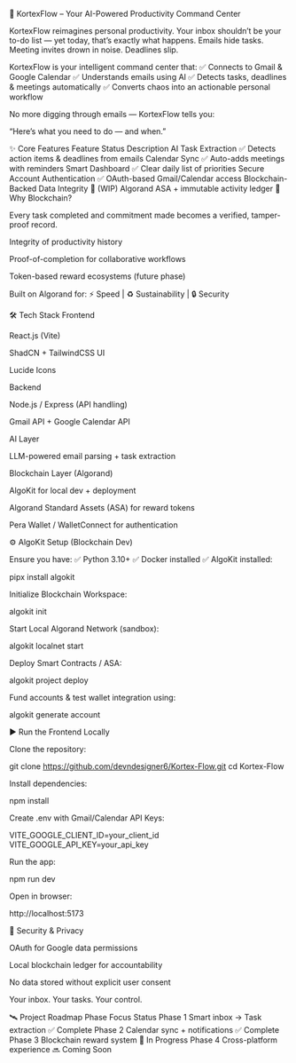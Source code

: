 🚀 KortexFlow – Your AI-Powered Productivity Command Center

KortexFlow reimagines personal productivity.
Your inbox shouldn’t be your to-do list — yet today, that’s exactly what happens. Emails hide tasks. Meeting invites drown in noise. Deadlines slip.

KortexFlow is your intelligent command center that:
✅ Connects to Gmail & Google Calendar
✅ Understands emails using AI
✅ Detects tasks, deadlines & meetings automatically
✅ Converts chaos into an actionable personal workflow

No more digging through emails — KortexFlow tells you:

“Here’s what you need to do — and when.”

✨ Core Features
Feature	Status	Description
AI Task Extraction	✅	Detects action items & deadlines from emails
Calendar Sync	✅	Auto-adds meetings with reminders
Smart Dashboard	✅	Clear daily list of priorities
Secure Account Authentication	✅	OAuth-based Gmail/Calendar access
Blockchain-Backed Data Integrity	🚧 (WIP)	Algorand ASA + immutable activity ledger
🧠 Why Blockchain?

Every task completed and commitment made becomes a verified, tamper-proof record.

Integrity of productivity history

Proof-of-completion for collaborative workflows

Token-based reward ecosystems (future phase)

Built on Algorand for:
⚡ Speed | ♻️ Sustainability | 🔒 Security

🛠 Tech Stack
Frontend

React.js (Vite)

ShadCN + TailwindCSS UI

Lucide Icons

Backend

Node.js / Express (API handling)

Gmail API + Google Calendar API

AI Layer

LLM-powered email parsing + task extraction

Blockchain Layer (Algorand)

AlgoKit for local dev + deployment

Algorand Standard Assets (ASA) for reward tokens

Pera Wallet / WalletConnect for authentication

⚙️ AlgoKit Setup (Blockchain Dev)

Ensure you have:
✅ Python 3.10+
✅ Docker installed
✅ AlgoKit installed:

pipx install algokit


Initialize Blockchain Workspace:

algokit init


Start Local Algorand Network (sandbox):

algokit localnet start


Deploy Smart Contracts / ASA:

algokit project deploy


Fund accounts & test wallet integration using:

algokit generate account

▶️ Run the Frontend Locally

Clone the repository:

git clone https://github.com/devndesigner6/Kortex-Flow.git
cd Kortex-Flow


Install dependencies:

npm install


Create .env with Gmail/Calendar API Keys:

VITE_GOOGLE_CLIENT_ID=your_client_id
VITE_GOOGLE_API_KEY=your_api_key


Run the app:

npm run dev


Open in browser:

http://localhost:5173

🔐 Security & Privacy

OAuth for Google data permissions

Local blockchain ledger for accountability

No data stored without explicit user consent

Your inbox. Your tasks. Your control.

🛰️ Project Roadmap
Phase	Focus	Status
Phase 1	Smart inbox → Task extraction	✅ Complete
Phase 2	Calendar sync + notifications	✅ Complete
Phase 3	Blockchain reward system	🚧 In Progress
Phase 4	Cross-platform experience	🔜 Coming Soon
